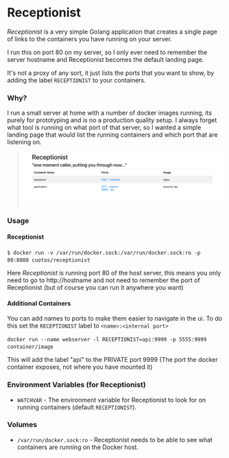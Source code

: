 # Receptionist

*Receptionist* is a very simple Golang application that creates a single page of links to the containers you have running
on your server.

I run this on port 80 on my server, so I only ever need to remember the server hostname and Receptionist becomes the 
default landing page.

It's not a proxy of any sort, it just lists the ports that you want to show, by adding the label `RECEPTIONIST` to your
containers.

### Why?

I run a small server at home with a number of docker images running, its purely for prototyping and is no a production 
quality setup. I always forget what tool is running on what port of that server, so I wanted a simple landing page that 
would list the running containers and which port that are listening on.

> ![](screenshot.png)

### Usage

#### Receptionist
`$ docker run -v /var/run/docker.sock:/var/run/docker.sock:ro -p 80:8080 cuotos/receptionist`

Here *Receptionist* is running port 80 of the host server, this means you only need to go to http://hostname and not need to remember
the port of Receptionist (but of course you can run it anywhere you want)

#### Additional Containers

You can add names to ports to make them easier to navigate in the ui. To do this set the `RECEPTIONIST` label to `<name>:<internal port>`

`docker run --name webserver -l RECEPTIONIST=api:9999 -p 5555:9999 container/image`

This will add the label "api" to the PRIVATE port 9999 (The port the docker container exposes, not where you have mounted it)

### Environment Variables (for Receptionist)

* `WATCHVAR` - The environment variable for Receptionist to look for on running containers (default `RECEPTIONIST`).

### Volumes

* `/var/run/docker.sock:ro` - Receptionist needs to be able to see what containers are running on the Docker host.

